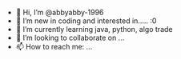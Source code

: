 - 👋 Hi, I’m @abbyabby-1996
- 👀 I’m new in coding and interested in..... :0
- 🌱 I’m currently learning java, python, algo trade
- 💞️ I’m looking to collaborate on ...
- 📫 How to reach me: ...

<!---
abbyabby-1996/abbyabby-1996 is a ✨ special ✨ repository because its `README.md` (this file) appears on your GitHub profile.
You can click the Preview link to take a look at your changes.
--->

